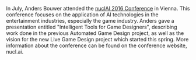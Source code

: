 In July, Anders Bouwer attended the [nuclAI 2016 Conference] in Vienna. This conference focuses on the application of AI technologies in the entertainment industries, especially the game industry. Anders gave a presentation entitled "Intelligent Tools for Game Designers", describing work done in the previous Automated Game Design project, as well as the vision for the new Live Game Design project which started this spring. More information about the conference can be found on the conference website, nucl.ai. 

[nuclAI 2016 Conference]: http://nucl.ai
